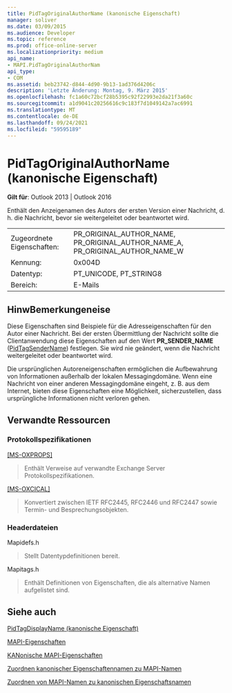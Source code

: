 ```yaml
---
title: PidTagOriginalAuthorName (kanonische Eigenschaft)
manager: soliver
ms.date: 03/09/2015
ms.audience: Developer
ms.topic: reference
ms.prod: office-online-server
ms.localizationpriority: medium
api_name:
- MAPI.PidTagOriginalAuthorNam
api_type:
- COM
ms.assetid: beb23742-d844-4d90-9b13-1ad376d4206c
description: 'Letzte Änderung: Montag, 9. März 2015'
ms.openlocfilehash: fc1a60c72bcf28b5395c92f22993e2da21f3a60c
ms.sourcegitcommit: a1d9041c20256616c9c183f7d1049142a7ac6991
ms.translationtype: MT
ms.contentlocale: de-DE
ms.lasthandoff: 09/24/2021
ms.locfileid: "59595189"
---
```

# <a name="pidtagoriginalauthorname-canonical-property"></a>PidTagOriginalAuthorName (kanonische Eigenschaft)

  
  
**Gilt für**: Outlook 2013 | Outlook 2016 
  
Enthält den Anzeigenamen des Autors der ersten Version einer Nachricht, d. h. die Nachricht, bevor sie weitergeleitet oder beantwortet wird.
  
|||
|:-----|:-----|
|Zugeordnete Eigenschaften:  <br/> |PR_ORIGINAL_AUTHOR_NAME, PR_ORIGINAL_AUTHOR_NAME_A, PR_ORIGINAL_AUTHOR_NAME_W  <br/> |
|Kennung:  <br/> |0x004D  <br/> |
|Datentyp:  <br/> |PT_UNICODE, PT_STRING8  <br/> |
|Bereich:  <br/> |E-Mails  <br/> |
   
## <a name="remarks"></a>HinwBemerkungeneise

Diese Eigenschaften sind Beispiele für die Adresseigenschaften für den Autor einer Nachricht. Bei der ersten Übermittlung der Nachricht sollte die Clientanwendung diese Eigenschaften auf den Wert **PR_SENDER_NAME** ([PidTagSenderName](pidtagsendername-canonical-property.md)) festlegen. Sie wird nie geändert, wenn die Nachricht weitergeleitet oder beantwortet wird.
  
Die ursprünglichen Autoreneigenschaften ermöglichen die Aufbewahrung von Informationen außerhalb der lokalen Messagingdomäne. Wenn eine Nachricht von einer anderen Messagingdomäne eingeht, z. B. aus dem Internet, bieten diese Eigenschaften eine Möglichkeit, sicherzustellen, dass ursprüngliche Informationen nicht verloren gehen.
  
## <a name="related-resources"></a>Verwandte Ressourcen

### <a name="protocol-specifications"></a>Protokollspezifikationen

[[MS-OXPROPS]](https://msdn.microsoft.com/library/f6ab1613-aefe-447d-a49c-18217230b148%28Office.15%29.aspx)
  
> Enthält Verweise auf verwandte Exchange Server Protokollspezifikationen.
    
[[MS-OXCICAL]](https://msdn.microsoft.com/library/a685a040-5b69-4c84-b084-795113fb4012%28Office.15%29.aspx)
  
> Konvertiert zwischen IETF RFC2445, RFC2446 und RFC2447 sowie Termin- und Besprechungsobjekten.
    
### <a name="header-files"></a>Headerdateien

Mapidefs.h
  
> Stellt Datentypdefinitionen bereit.
    
Mapitags.h
  
> Enthält Definitionen von Eigenschaften, die als alternative Namen aufgelistet sind.
    
## <a name="see-also"></a>Siehe auch



[PidTagDisplayName (kanonische Eigenschaft)](pidtagdisplayname-canonical-property.md)


[MAPI-Eigenschaften](mapi-properties.md)
  
[KANonische MAPI-Eigenschaften](mapi-canonical-properties.md)
  
[Zuordnen kanonischer Eigenschaftennamen zu MAPI-Namen](mapping-canonical-property-names-to-mapi-names.md)
  
[Zuordnen von MAPI-Namen zu kanonischen Eigenschaftsnamen](mapping-mapi-names-to-canonical-property-names.md)

